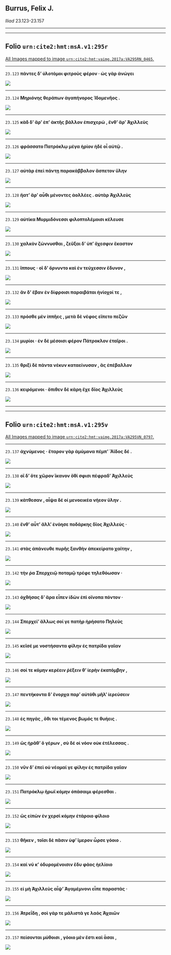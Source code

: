## Burrus, Felix J.

*Iliad* 23.123-23.157

---

---

## **Folio `urn:cite2:hmt:msA.v1:295r`**



[All Images mapped to image `urn:cite2:hmt:vaimg.2017a:VA295RN_0465`.](http://www.homermultitext.org/ict2/index.html?urn=urn:cite2:hmt:vaimg.2017a:VA295RN_0465@0.2126,0.2154,0.4269,0.02476&urn=urn:cite2:hmt:vaimg.2017a:VA295RN_0465@0.2179,0.2385,0.4213,0.02213&urn=urn:cite2:hmt:vaimg.2017a:VA295RN_0465@0.2111,0.2560,0.4317,0.02628&urn=urn:cite2:hmt:vaimg.2017a:VA295RN_0465@0.2119,0.2766,0.4143,0.02310&urn=urn:cite2:hmt:vaimg.2017a:VA295RN_0465@0.2030,0.2968,0.4565,0.02337&urn=urn:cite2:hmt:vaimg.2017a:VA295RN_0465@0.2021,0.3142,0.4364,0.02379&urn=urn:cite2:hmt:vaimg.2017a:VA295RN_0465@0.1999,0.3324,0.4066,0.02545&urn=urn:cite2:hmt:vaimg.2017a:VA295RN_0465@0.1794,0.3530,0.4274,0.02351&urn=urn:cite2:hmt:vaimg.2017a:VA295RN_0465@0.1794,0.3530,0.4274,0.02351&urn=urn:cite2:hmt:vaimg.2017a:VA295RN_0465@0.1794,0.3530,0.4274,0.02351&urn=urn:cite2:hmt:vaimg.2017a:VA295RN_0465@0.2023,0.4098,0.3627,0.02337&urn=urn:cite2:hmt:vaimg.2017a:VA295RN_0465@0.2019,0.4499,0.3970,0.02213&urn=urn:cite2:hmt:vaimg.2017a:VA295RN_0465@0.2039,0.4675,0.4221,0.02586&urn=urn:cite2:hmt:vaimg.2017a:VA295RN_0465@0.2010,0.4842,0.4127,0.02351)

---- 

 `23.123`  **πάντες δʼ ὑλοτόμοι φιτροὺς φέρον · ὡς γὰρ ἀνώγει** 

 <a href="http://www.homermultitext.org/ict2/index.html?urn=urn:cite2:hmt:vaimg.2017a:VA295RN_0465@0.2126,0.2154,0.4269,0.02476"><img src="http://beta.hpcc.uh.edu/scs/image/500/500/urn:cite2:hmt:vaimg.2017a:VA295RN_0465@0.2126,0.2154,0.4269,0.02476"/></a> 

---- 

 `23.124`  **Μηριόνης θεράπων ἀγαπήνορος Ἰδομενῆος .** 

 <a href="http://www.homermultitext.org/ict2/index.html?urn=urn:cite2:hmt:vaimg.2017a:VA295RN_0465@0.2179,0.2385,0.4213,0.02213"><img src="http://beta.hpcc.uh.edu/scs/image/500/500/urn:cite2:hmt:vaimg.2017a:VA295RN_0465@0.2179,0.2385,0.4213,0.02213"/></a> 

---- 

 `23.125`  **κὰδ δʼ ἄρʼ ἐπʼ ἀκτῆς βάλλον ἐπισχερώ , ἔνθʼ ἄρʼ Ἀχιλλεὺς** 

 <a href="http://www.homermultitext.org/ict2/index.html?urn=urn:cite2:hmt:vaimg.2017a:VA295RN_0465@0.2111,0.2560,0.4317,0.02628"><img src="http://beta.hpcc.uh.edu/scs/image/500/500/urn:cite2:hmt:vaimg.2017a:VA295RN_0465@0.2111,0.2560,0.4317,0.02628"/></a> 

---- 

 `23.126`  **φράσσατο Πατρόκλῳ μέγα ἠρίον ἠδὲ οἷ αὐτῷ .** 

 <a href="http://www.homermultitext.org/ict2/index.html?urn=urn:cite2:hmt:vaimg.2017a:VA295RN_0465@0.2119,0.2766,0.4143,0.02310"><img src="http://beta.hpcc.uh.edu/scs/image/500/500/urn:cite2:hmt:vaimg.2017a:VA295RN_0465@0.2119,0.2766,0.4143,0.02310"/></a> 

---- 

 `23.127`  **αὐτὰρ ἐπεὶ πάντῃ παρακάββαλον ἄσπετον ὕλην** 

 <a href="http://www.homermultitext.org/ict2/index.html?urn=urn:cite2:hmt:vaimg.2017a:VA295RN_0465@0.2030,0.2968,0.4565,0.02337"><img src="http://beta.hpcc.uh.edu/scs/image/500/500/urn:cite2:hmt:vaimg.2017a:VA295RN_0465@0.2030,0.2968,0.4565,0.02337"/></a> 

---- 

 `23.128`  **ἥατʼ ἄρʼ αὖθι μένοντες ἀολλέες . αὐτὰρ Ἀχιλλεὺς** 

 <a href="http://www.homermultitext.org/ict2/index.html?urn=urn:cite2:hmt:vaimg.2017a:VA295RN_0465@0.2021,0.3142,0.4364,0.02379"><img src="http://beta.hpcc.uh.edu/scs/image/500/500/urn:cite2:hmt:vaimg.2017a:VA295RN_0465@0.2021,0.3142,0.4364,0.02379"/></a> 

---- 

 `23.129`  **αὐτίκα Μυρμιδόνεσσι φιλοπτολέμοισι κέλευσε** 

 <a href="http://www.homermultitext.org/ict2/index.html?urn=urn:cite2:hmt:vaimg.2017a:VA295RN_0465@0.1999,0.3324,0.4066,0.02545"><img src="http://beta.hpcc.uh.edu/scs/image/500/500/urn:cite2:hmt:vaimg.2017a:VA295RN_0465@0.1999,0.3324,0.4066,0.02545"/></a> 

---- 

 `23.130`  **χαλκὸν ζώννυσθαι , ζεῦξαι δʼ ὑπʼ ὄχεσφιν ἕκαστον** 

 <a href="http://www.homermultitext.org/ict2/index.html?urn=urn:cite2:hmt:vaimg.2017a:VA295RN_0465@0.1794,0.3530,0.4274,0.02351"><img src="http://beta.hpcc.uh.edu/scs/image/500/500/urn:cite2:hmt:vaimg.2017a:VA295RN_0465@0.1794,0.3530,0.4274,0.02351"/></a> 

---- 

 `23.131`  **ἵππους · οἳ δʼ ὄρνυντο καὶ ἐν τεύχεσσιν ἔδυνον ,** 

 <a href="http://www.homermultitext.org/ict2/index.html?urn=urn:cite2:hmt:vaimg.2017a:VA295RN_0465@0.1794,0.3530,0.4274,0.02351"><img src="http://beta.hpcc.uh.edu/scs/image/500/500/urn:cite2:hmt:vaimg.2017a:VA295RN_0465@0.1794,0.3530,0.4274,0.02351"/></a> 

---- 

 `23.132`  **ἂν δʼ ἔβαν ἐν δίφροισι παραιβάται ἡνίοχοί τε ,** 

 <a href="http://www.homermultitext.org/ict2/index.html?urn=urn:cite2:hmt:vaimg.2017a:VA295RN_0465@0.1794,0.3530,0.4274,0.02351"><img src="http://beta.hpcc.uh.edu/scs/image/500/500/urn:cite2:hmt:vaimg.2017a:VA295RN_0465@0.1794,0.3530,0.4274,0.02351"/></a> 

---- 

 `23.133`  **πρόσθε μὲν ἱππῆες , μετὰ δὲ νέφος εἵπετο πεζῶν** 

 <a href="http://www.homermultitext.org/ict2/index.html?urn=urn:cite2:hmt:vaimg.2017a:VA295RN_0465@0.2023,0.4098,0.3627,0.02337"><img src="http://beta.hpcc.uh.edu/scs/image/500/500/urn:cite2:hmt:vaimg.2017a:VA295RN_0465@0.2023,0.4098,0.3627,0.02337"/></a> 

---- 

 `23.134`  **μυρίοι · ἐν δὲ μέσοισι φέρον Πάτροκλον ἑταῖροι .** 

 <a href="http://www.homermultitext.org/ict2/index.html?urn=urn:cite2:hmt:vaimg.2017a:VA295RN_0465@0.2019,0.4499,0.3970,0.02213"><img src="http://beta.hpcc.uh.edu/scs/image/500/500/urn:cite2:hmt:vaimg.2017a:VA295RN_0465@0.2019,0.4499,0.3970,0.02213"/></a> 

---- 

 `23.135`  **θριξὶ δὲ πάντα νέκυν καταείνυσαν , ἃς ἐπέβαλλον** 

 <a href="http://www.homermultitext.org/ict2/index.html?urn=urn:cite2:hmt:vaimg.2017a:VA295RN_0465@0.2039,0.4675,0.4221,0.02586"><img src="http://beta.hpcc.uh.edu/scs/image/500/500/urn:cite2:hmt:vaimg.2017a:VA295RN_0465@0.2039,0.4675,0.4221,0.02586"/></a> 

---- 

 `23.136`  **κειρόμενοι · ὄπιθεν δὲ κάρη ἔχε δῖος Ἀχιλλεὺς** 

 <a href="http://www.homermultitext.org/ict2/index.html?urn=urn:cite2:hmt:vaimg.2017a:VA295RN_0465@0.2010,0.4842,0.4127,0.02351"><img src="http://beta.hpcc.uh.edu/scs/image/500/500/urn:cite2:hmt:vaimg.2017a:VA295RN_0465@0.2010,0.4842,0.4127,0.02351"/></a> 

---

---

## **Folio `urn:cite2:hmt:msA.v1:295v`**



[All Images mapped to image `urn:cite2:hmt:vaimg.2017a:VA295VN_0797`.](http://www.homermultitext.org/ict2/index.html?urn=urn:cite2:hmt:vaimg.2017a:VA295VN_0797@0.4829,0.2358,0.4018,0.02739&urn=urn:cite2:hmt:vaimg.2017a:VA295VN_0797@0.4923,0.2625,0.4018,0.02199&urn=urn:cite2:hmt:vaimg.2017a:VA295VN_0797@0.4652,0.2826,0.4095,0.02172&urn=urn:cite2:hmt:vaimg.2017a:VA295VN_0797@0.4823,0.3021,0.4018,0.02089&urn=urn:cite2:hmt:vaimg.2017a:VA295VN_0797@0.4827,0.3205,0.4134,0.02158&urn=urn:cite2:hmt:vaimg.2017a:VA295VN_0797@0.4816,0.3401,0.4060,0.02019&urn=urn:cite2:hmt:vaimg.2017a:VA295VN_0797@0.4832,0.3567,0.4036,0.02545&urn=urn:cite2:hmt:vaimg.2017a:VA295VN_0797@0.4775,0.3761,0.3876,0.02324&urn=urn:cite2:hmt:vaimg.2017a:VA295VN_0797@0.4849,0.3978,0.3744,0.01978&urn=urn:cite2:hmt:vaimg.2017a:VA295VN_0797@0.4836,0.4141,0.4064,0.02241&urn=urn:cite2:hmt:vaimg.2017a:VA295VN_0797@0.4825,0.4339,0.4064,0.02241&urn=urn:cite2:hmt:vaimg.2017a:VA295VN_0797@0.4832,0.4527,0.3812,0.02241&urn=urn:cite2:hmt:vaimg.2017a:VA295VN_0797@0.4829,0.4723,0.3893,0.02241&urn=urn:cite2:hmt:vaimg.2017a:VA295VN_0797@0.4770,0.4910,0.4097,0.02241&urn=urn:cite2:hmt:vaimg.2017a:VA295VN_0797@0.4853,0.5098,0.3917,0.01992&urn=urn:cite2:hmt:vaimg.2017a:VA295VN_0797@0.4866,0.5289,0.3563,0.02365&urn=urn:cite2:hmt:vaimg.2017a:VA295VN_0797@0.4845,0.5488,0.3893,0.02144&urn=urn:cite2:hmt:vaimg.2017a:VA295VN_0797@0.4849,0.5661,0.3710,0.02241&urn=urn:cite2:hmt:vaimg.2017a:VA295VN_0797@0.4661,0.5853,0.4178,0.02503&urn=urn:cite2:hmt:vaimg.2017a:VA295VN_0797@0.4768,0.6071,0.3764,0.01701&urn=urn:cite2:hmt:vaimg.2017a:VA295VN_0797@0.4799,0.6243,0.3710,0.02241)

---- 

 `23.137`  **ἀχνύμενος · ἕταρον γὰρ ἀμύμονα πέμπʼ Ἄϊδος δέ .** 

 <a href="http://www.homermultitext.org/ict2/index.html?urn=urn:cite2:hmt:vaimg.2017a:VA295VN_0797@0.4829,0.2358,0.4018,0.02739"><img src="http://beta.hpcc.uh.edu/scs/image/500/500/urn:cite2:hmt:vaimg.2017a:VA295VN_0797@0.4829,0.2358,0.4018,0.02739"/></a> 

---- 

 `23.138`  **οἳ δʼ ὅτε χῶρον ἵκανον ὅθί σφισι πέφραδʼ Ἀχιλλεὺς** 

 <a href="http://www.homermultitext.org/ict2/index.html?urn=urn:cite2:hmt:vaimg.2017a:VA295VN_0797@0.4923,0.2625,0.4018,0.02199"><img src="http://beta.hpcc.uh.edu/scs/image/500/500/urn:cite2:hmt:vaimg.2017a:VA295VN_0797@0.4923,0.2625,0.4018,0.02199"/></a> 

---- 

 `23.139`  **κάτθεσαν , αἶψα δέ οἱ μενοεικέα νήεον ὕλην .** 

 <a href="http://www.homermultitext.org/ict2/index.html?urn=urn:cite2:hmt:vaimg.2017a:VA295VN_0797@0.4652,0.2826,0.4095,0.02172"><img src="http://beta.hpcc.uh.edu/scs/image/500/500/urn:cite2:hmt:vaimg.2017a:VA295VN_0797@0.4652,0.2826,0.4095,0.02172"/></a> 

---- 

 `23.140`  **ἔνθʼ αὖτʼ ἄλλʼ ἐνόησε ποδάρκης δῖος Ἀχιλλεύς ·** 

 <a href="http://www.homermultitext.org/ict2/index.html?urn=urn:cite2:hmt:vaimg.2017a:VA295VN_0797@0.4823,0.3021,0.4018,0.02089"><img src="http://beta.hpcc.uh.edu/scs/image/500/500/urn:cite2:hmt:vaimg.2017a:VA295VN_0797@0.4823,0.3021,0.4018,0.02089"/></a> 

---- 

 `23.141`  **στὰς ἀπάνευθε πυρῆς ξανθὴν ἀπεκείρατο χαίτην ,** 

 <a href="http://www.homermultitext.org/ict2/index.html?urn=urn:cite2:hmt:vaimg.2017a:VA295VN_0797@0.4827,0.3205,0.4134,0.02158"><img src="http://beta.hpcc.uh.edu/scs/image/500/500/urn:cite2:hmt:vaimg.2017a:VA295VN_0797@0.4827,0.3205,0.4134,0.02158"/></a> 

---- 

 `23.142`  **τήν ῥα Σπερχειῷ ποταμῷ τρέφε τηλεθόωσαν ·** 

 <a href="http://www.homermultitext.org/ict2/index.html?urn=urn:cite2:hmt:vaimg.2017a:VA295VN_0797@0.4816,0.3401,0.4060,0.02019"><img src="http://beta.hpcc.uh.edu/scs/image/500/500/urn:cite2:hmt:vaimg.2017a:VA295VN_0797@0.4816,0.3401,0.4060,0.02019"/></a> 

---- 

 `23.143`  **ὀχθήσας δʼ ἄρα εἶπεν ἰδὼν ἐπὶ οἴνοπα πόντον ·** 

 <a href="http://www.homermultitext.org/ict2/index.html?urn=urn:cite2:hmt:vaimg.2017a:VA295VN_0797@0.4832,0.3567,0.4036,0.02545"><img src="http://beta.hpcc.uh.edu/scs/image/500/500/urn:cite2:hmt:vaimg.2017a:VA295VN_0797@0.4832,0.3567,0.4036,0.02545"/></a> 

---- 

 `23.144`  **Σπερχείʼ ἄλλως σοί γε πατὴρ ἠρήσατο Πηλεὺς** 

 <a href="http://www.homermultitext.org/ict2/index.html?urn=urn:cite2:hmt:vaimg.2017a:VA295VN_0797@0.4775,0.3761,0.3876,0.02324"><img src="http://beta.hpcc.uh.edu/scs/image/500/500/urn:cite2:hmt:vaimg.2017a:VA295VN_0797@0.4775,0.3761,0.3876,0.02324"/></a> 

---- 

 `23.145`  **κεῖσέ με νοστήσαντα φίλην ἐς πατρίδα γαῖαν** 

 <a href="http://www.homermultitext.org/ict2/index.html?urn=urn:cite2:hmt:vaimg.2017a:VA295VN_0797@0.4849,0.3978,0.3744,0.01978"><img src="http://beta.hpcc.uh.edu/scs/image/500/500/urn:cite2:hmt:vaimg.2017a:VA295VN_0797@0.4849,0.3978,0.3744,0.01978"/></a> 

---- 

 `23.146`  **σοί τε κόμην κερέειν ῥέξειν θʼ ἱερὴν ἑκατόμβην ,** 

 <a href="http://www.homermultitext.org/ict2/index.html?urn=urn:cite2:hmt:vaimg.2017a:VA295VN_0797@0.4836,0.4141,0.4064,0.02241"><img src="http://beta.hpcc.uh.edu/scs/image/500/500/urn:cite2:hmt:vaimg.2017a:VA295VN_0797@0.4836,0.4141,0.4064,0.02241"/></a> 

---- 

 `23.147`  **πεντήκοντα δʼ ἔνορχα παρʼ αὐτόθι μῆλʼ ἱερεύσειν** 

 <a href="http://www.homermultitext.org/ict2/index.html?urn=urn:cite2:hmt:vaimg.2017a:VA295VN_0797@0.4825,0.4339,0.4064,0.02241"><img src="http://beta.hpcc.uh.edu/scs/image/500/500/urn:cite2:hmt:vaimg.2017a:VA295VN_0797@0.4825,0.4339,0.4064,0.02241"/></a> 

---- 

 `23.148`  **ἐς πηγάς , ὅθι τοι τέμενος βωμός τε θυήεις .** 

 <a href="http://www.homermultitext.org/ict2/index.html?urn=urn:cite2:hmt:vaimg.2017a:VA295VN_0797@0.4832,0.4527,0.3812,0.02241"><img src="http://beta.hpcc.uh.edu/scs/image/500/500/urn:cite2:hmt:vaimg.2017a:VA295VN_0797@0.4832,0.4527,0.3812,0.02241"/></a> 

---- 

 `23.149`  **ὣς ἠρᾶθʼ ὃ γέρων , σὺ δέ οἱ νόον οὐκ ἐτέλεσσας .** 

 <a href="http://www.homermultitext.org/ict2/index.html?urn=urn:cite2:hmt:vaimg.2017a:VA295VN_0797@0.4829,0.4723,0.3893,0.02241"><img src="http://beta.hpcc.uh.edu/scs/image/500/500/urn:cite2:hmt:vaimg.2017a:VA295VN_0797@0.4829,0.4723,0.3893,0.02241"/></a> 

---- 

 `23.150`  **νῦν δʼ ἐπεὶ οὐ νέομαί γε φίλην ἐς πατρίδα γαῖαν** 

 <a href="http://www.homermultitext.org/ict2/index.html?urn=urn:cite2:hmt:vaimg.2017a:VA295VN_0797@0.4770,0.4910,0.4097,0.02241"><img src="http://beta.hpcc.uh.edu/scs/image/500/500/urn:cite2:hmt:vaimg.2017a:VA295VN_0797@0.4770,0.4910,0.4097,0.02241"/></a> 

---- 

 `23.151`  **Πατρόκλῳ ἥρωϊ κόμην ὀπάσαιμι φέρεσθαι .** 

 <a href="http://www.homermultitext.org/ict2/index.html?urn=urn:cite2:hmt:vaimg.2017a:VA295VN_0797@0.4853,0.5098,0.3917,0.01992"><img src="http://beta.hpcc.uh.edu/scs/image/500/500/urn:cite2:hmt:vaimg.2017a:VA295VN_0797@0.4853,0.5098,0.3917,0.01992"/></a> 

---- 

 `23.152`  **ὣς εἰπὼν ἐν χερσὶ κόμην ἑτάροιο φίλοιο** 

 <a href="http://www.homermultitext.org/ict2/index.html?urn=urn:cite2:hmt:vaimg.2017a:VA295VN_0797@0.4866,0.5289,0.3563,0.02365"><img src="http://beta.hpcc.uh.edu/scs/image/500/500/urn:cite2:hmt:vaimg.2017a:VA295VN_0797@0.4866,0.5289,0.3563,0.02365"/></a> 

---- 

 `23.153`  **θῆκεν , τοῖσι δὲ πᾶσιν ὑφʼ ἵμερον ὦρσε γόοιο .** 

 <a href="http://www.homermultitext.org/ict2/index.html?urn=urn:cite2:hmt:vaimg.2017a:VA295VN_0797@0.4845,0.5488,0.3893,0.02144"><img src="http://beta.hpcc.uh.edu/scs/image/500/500/urn:cite2:hmt:vaimg.2017a:VA295VN_0797@0.4845,0.5488,0.3893,0.02144"/></a> 

---- 

 `23.154`  **καί νύ κʼ ὀδυρομένοισιν ἔδυ φάος ἠελίοιο** 

 <a href="http://www.homermultitext.org/ict2/index.html?urn=urn:cite2:hmt:vaimg.2017a:VA295VN_0797@0.4849,0.5661,0.3710,0.02241"><img src="http://beta.hpcc.uh.edu/scs/image/500/500/urn:cite2:hmt:vaimg.2017a:VA295VN_0797@0.4849,0.5661,0.3710,0.02241"/></a> 

---- 

 `23.155`  **εἰ μὴ Ἀχιλλεὺς αἶψʼ Ἀγαμέμνονι εἶπε παραστάς ·** 

 <a href="http://www.homermultitext.org/ict2/index.html?urn=urn:cite2:hmt:vaimg.2017a:VA295VN_0797@0.4661,0.5853,0.4178,0.02503"><img src="http://beta.hpcc.uh.edu/scs/image/500/500/urn:cite2:hmt:vaimg.2017a:VA295VN_0797@0.4661,0.5853,0.4178,0.02503"/></a> 

---- 

 `23.156`  **Ἀτρεΐδη , σοὶ γάρ τε μάλιστά γε λαὸς Ἀχαιῶν** 

 <a href="http://www.homermultitext.org/ict2/index.html?urn=urn:cite2:hmt:vaimg.2017a:VA295VN_0797@0.4768,0.6071,0.3764,0.01701"><img src="http://beta.hpcc.uh.edu/scs/image/500/500/urn:cite2:hmt:vaimg.2017a:VA295VN_0797@0.4768,0.6071,0.3764,0.01701"/></a> 

---- 

 `23.157`  **πείσονται μύθοισι , γόοιο μὲν ἔστι καὶ ἆσαι ,** 

 <a href="http://www.homermultitext.org/ict2/index.html?urn=urn:cite2:hmt:vaimg.2017a:VA295VN_0797@0.4799,0.6243,0.3710,0.02241"><img src="http://beta.hpcc.uh.edu/scs/image/500/500/urn:cite2:hmt:vaimg.2017a:VA295VN_0797@0.4799,0.6243,0.3710,0.02241"/></a> 